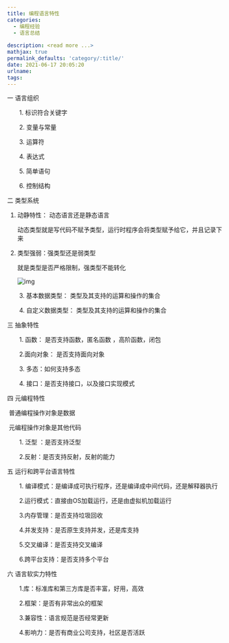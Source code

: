 ```yaml
---
title: 编程语言特性
categories:
  - 编程经验
  - 语言总结
 
description: <read more ...>
mathjax: true
permalink_defaults: 'category/:title/'
date: 2021-06-17 20:05:20
urlname:
tags:
---
```


一 语言组织

　　1. 标识符合关键字

　　2. 变量与常量

　　3. 运算符

　　4. 表达式

　　5. 简单语句

　　6. 控制结构

二 类型系统

  1. 动静特性： 动态语言还是静态语言

     动态类型就是写代码不赋予类型，运行时程序会将类型赋予给它，并且记录下来

  2. 类型强弱：强类型还是弱类型

     就是类型是否严格限制，强类型不能转化

     ![img](D:\git_rep\hexo\source\_posts\编程语言特性\编程类型)

　　3. 基本数据类型： 类型及其支持的运算和操作的集合

　　4. 自定义数据类型： 类型及其支持的运算和操作的集合

三 抽象特性

　　1. 函数： 是否支持函数，匿名函数 ，高阶函数，闭包

　　2.面向对象： 是否支持面向对象

　　3. 多态：如何支持多态

　　4. 接口：是否支持接口，以及接口实现模式

四 元编程特性

​		普通编程操作对象是数据

​		元编程操作对象是其他代码

　　1. 泛型 ：是否支持泛型

　　2.反射：是否支持反射，反射的能力

五 运行和跨平台语言特性

　　1. 编译模式：是编译成可执行程序，还是编译成中间代码，还是解释器执行

　　2.运行模式：直接由OS加载运行，还是由虚拟机加载运行

　　3.内存管理：是否支持垃圾回收

　　4.并发支持：是否原生支持并发，还是库支持

　　5.交叉编译：是否支持交叉编译

　　6.跨平台支持：是否支持多个平台

六 语言软实力特性

　　1.库：标准库和第三方库是否丰富，好用，高效

　　2.框架：是否有非常出众的框架

　　3.兼容性：语言规范是否经常更新

　　4.影响力：是否有商业公司支持，社区是否活跃